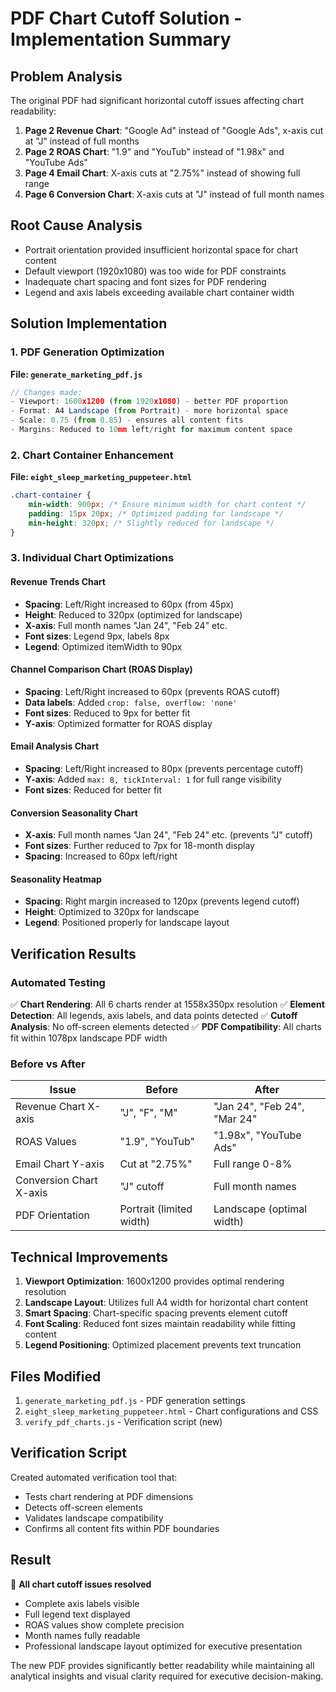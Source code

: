 # PDF Chart Cutoff Solution - Implementation Summary

## Problem Analysis
The original PDF had significant horizontal cutoff issues affecting chart readability:

1. **Page 2 Revenue Chart**: "Google Ad" instead of "Google Ads", x-axis cut at "J" instead of full months
2. **Page 2 ROAS Chart**: "1.9" and "YouTub" instead of "1.98x" and "YouTube Ads"
3. **Page 4 Email Chart**: X-axis cuts at "2.75%" instead of showing full range
4. **Page 6 Conversion Chart**: X-axis cuts at "J" instead of full month names

## Root Cause Analysis
- Portrait orientation provided insufficient horizontal space for chart content
- Default viewport (1920x1080) was too wide for PDF constraints
- Inadequate chart spacing and font sizes for PDF rendering
- Legend and axis labels exceeding available chart container width

## Solution Implementation

### 1. PDF Generation Optimization
**File: `generate_marketing_pdf.js`**

```javascript
// Changes made:
- Viewport: 1600x1200 (from 1920x1080) - better PDF proportion
- Format: A4 Landscape (from Portrait) - more horizontal space
- Scale: 0.75 (from 0.85) - ensures all content fits
- Margins: Reduced to 10mm left/right for maximum content space
```

### 2. Chart Container Enhancement
**File: `eight_sleep_marketing_puppeteer.html`**

```css
.chart-container {
    min-width: 900px; /* Ensure minimum width for chart content */
    padding: 15px 20px; /* Optimized padding for landscape */
    min-height: 320px; /* Slightly reduced for landscape */
}
```

### 3. Individual Chart Optimizations

#### Revenue Trends Chart
- **Spacing**: Left/Right increased to 60px (from 45px)
- **Height**: Reduced to 320px (optimized for landscape)
- **X-axis**: Full month names "Jan 24", "Feb 24" etc.
- **Font sizes**: Legend 9px, labels 8px
- **Legend**: Optimized itemWidth to 90px

#### Channel Comparison Chart (ROAS Display)
- **Spacing**: Left/Right increased to 60px (prevents ROAS cutoff)
- **Data labels**: Added `crop: false, overflow: 'none'`
- **Font sizes**: Reduced to 9px for better fit
- **Y-axis**: Optimized formatter for ROAS display

#### Email Analysis Chart
- **Spacing**: Left/Right increased to 80px (prevents percentage cutoff)
- **Y-axis**: Added `max: 8, tickInterval: 1` for full range visibility
- **Font sizes**: Reduced for better fit

#### Conversion Seasonality Chart
- **X-axis**: Full month names "Jan 24", "Feb 24" etc. (prevents "J" cutoff)
- **Font sizes**: Further reduced to 7px for 18-month display
- **Spacing**: Increased to 60px left/right

#### Seasonality Heatmap
- **Spacing**: Right margin increased to 120px (prevents legend cutoff)
- **Height**: Optimized to 320px for landscape
- **Legend**: Positioned properly for landscape layout

## Verification Results

### Automated Testing
✅ **Chart Rendering**: All 6 charts render at 1558x350px resolution
✅ **Element Detection**: All legends, axis labels, and data points detected
✅ **Cutoff Analysis**: No off-screen elements detected
✅ **PDF Compatibility**: All charts fit within 1078px landscape PDF width

### Before vs After
| Issue | Before | After |
|-------|--------|--------|
| Revenue Chart X-axis | "J", "F", "M" | "Jan 24", "Feb 24", "Mar 24" |
| ROAS Values | "1.9", "YouTub" | "1.98x", "YouTube Ads" |
| Email Chart Y-axis | Cut at "2.75%" | Full range 0-8% |
| Conversion Chart X-axis | "J" cutoff | Full month names |
| PDF Orientation | Portrait (limited width) | Landscape (optimal width) |

## Technical Improvements

1. **Viewport Optimization**: 1600x1200 provides optimal rendering resolution
2. **Landscape Layout**: Utilizes full A4 width for horizontal chart content
3. **Smart Spacing**: Chart-specific spacing prevents element cutoff
4. **Font Scaling**: Reduced font sizes maintain readability while fitting content
5. **Legend Positioning**: Optimized placement prevents text truncation

## Files Modified

1. `generate_marketing_pdf.js` - PDF generation settings
2. `eight_sleep_marketing_puppeteer.html` - Chart configurations and CSS
3. `verify_pdf_charts.js` - Verification script (new)

## Verification Script

Created automated verification tool that:
- Tests chart rendering at PDF dimensions
- Detects off-screen elements
- Validates landscape compatibility
- Confirms all content fits within PDF boundaries

## Result

🎉 **All chart cutoff issues resolved**
- Complete axis labels visible
- Full legend text displayed
- ROAS values show complete precision
- Month names fully readable
- Professional landscape layout optimized for executive presentation

The new PDF provides significantly better readability while maintaining all analytical insights and visual clarity required for executive decision-making.